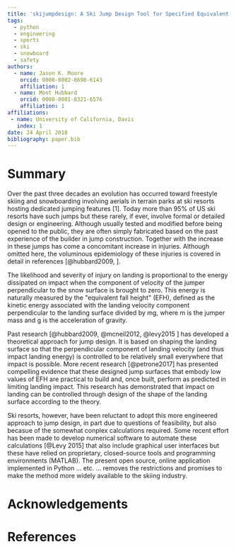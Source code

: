```yaml
---
title: 'skijumpdesign: A Ski Jump Design Tool for Specified Equivalent Fall Height'
tags:
  - python
  - engineering
  - sports
  - ski
  - snowboard
  - safety
authors:
  - name: Jason K. Moore
    orcid: 0000-0002-8698-6143
    affiliation: 1
  - name: Mont Hubbard
    orcid: 0000-0001-8321-6576
    affiliation: 1
affiliations:
 - name: University of California, Davis
   index: 1
date: 24 April 2018
bibliography: paper.bib
---
```


# Summary
Over the past three decades an evolution has occurred toward freestyle skiing and snowboarding 
involving aerials in terrain parks at ski resorts hosting dedicated
jumping features [1]. Today more than 95% of US ski resorts have such jumps but 
these rarely, if ever, involve formal or detailed design or engineering. 
Although usually tested and modified before being opened to the public, 
they are often simply fabricated based on the past experience of the builder in jump construction. 
Together with the increase in these jumps has come a concomitant increase in injuries. 
Although omitted here, the voluminous epidemiology of these injuries is covered in detail in references [@hubbard2009, ].

The likelihood and severity of injury on landing is proportional to the energy dissipated on impact 
when the component of velocity of the jumper perpendicular to the snow surface is brought to zero. This energy is 
naturally measured by the "equivalent fall height" (EFH), defined as the kinetic energy associated with the 
landing velocity component perpendicular to the landing surface divided by mg, where  m is the jumper mass and g is the acceleration of gravity.

Past research [@hubbard2009, @mcneil2012, @levy2015 ] has developed a theoretical approach for jump design. It is based on 
shaping the landing surface so that the perpendicular component of landing velocity (and thus impact landing energy) 
is controlled to be relatively small everywhere that impact is possible. More recent research [@petrone2017] has  presented compelling evidence that
these designed jump surfaces that embody low values of EFH are practical to build and, once built, perform as predicted in
limiting landing impact. This research has demonstrated that impact on landing can be controlled through design of the shape of
the landing surface according to the theory.

Ski resorts, however, have been reluctant to adopt this more engineered approach to jump design, in part due to questions
of feasibility, but also becasue of the somewhat conplex calculations required. Some recent effort has been made to develop 
numerical software to automate these calculations [@Levy 2015] that also include graphical user interfaces but these have relied on proprietary,
closed-source tools and programming environments (MATLAB).  The present open source, online application implemented in Python ... etc.   ... 
removes the restrictions and promises to make the method more widely available to the skiing industry.

# Acknowledgements



# References
